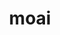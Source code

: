 ---
layout: smileys&emotion
title: moai
emoji: moai
permalink: 🗿.html
image: assets/img/3moji/moai.png
---